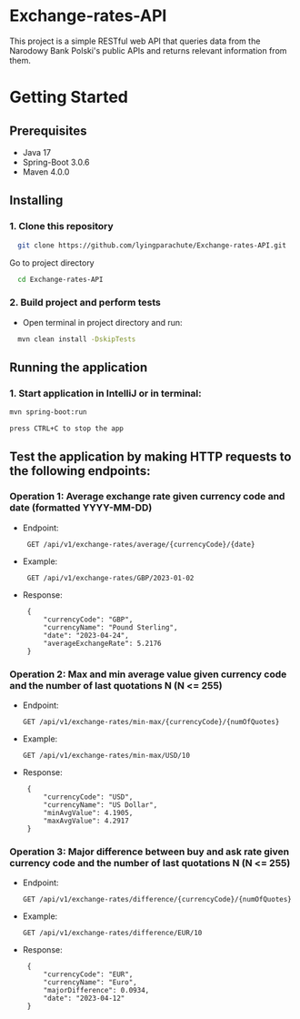 # Exchange-rates-API

This project is a simple RESTful web API that queries data from the Narodowy Bank Polski's public APIs and returns relevant information from them.

# Getting Started
## Prerequisites
* Java 17
* Spring-Boot 3.0.6
* Maven 4.0.0

## Installing
### 1. Clone this repository

```bash
  git clone https://github.com/lyingparachute/Exchange-rates-API.git
```

Go to project directory

```bash
  cd Exchange-rates-API
```

### 2. Build project and perform tests

* Open terminal in project directory and run:
```bash
  mvn clean install -DskipTests
```

## Running the application
### 1. Start application in IntelliJ or in terminal:
```bash
mvn spring-boot:run
```

```
press CTRL+C to stop the app
```

## Test the application by making HTTP requests to the following endpoints:
### Operation 1: Average exchange rate given currency code and date (formatted YYYY-MM-DD)
   * Endpoint:
        
          GET /api/v1/exchange-rates/average/{currencyCode}/{date}
   * Example: 
   
          GET /api/v1/exchange-rates/GBP/2023-01-02
   * Response: 

          { 
              "currencyCode": "GBP",
              "currencyName": "Pound Sterling", 
              "date": "2023-04-24", 
              "averageExchangeRate": 5.2176 
          }
### Operation 2: Max and min average value given currency code and the number of last quotations N (N <= 255)
   * Endpoint: 
   
         GET /api/v1/exchange-rates/min-max/{currencyCode}/{numOfQuotes}
   * Example: 
    
         GET /api/v1/exchange-rates/min-max/USD/10
   * Response: 

          { 
              "currencyCode": "USD",
              "currencyName": "US Dollar", 
              "minAvgValue": 4.1905, 
              "maxAvgValue": 4.2917 
          }
### Operation 3: Major difference between buy and ask rate given currency code and the number of last quotations N (N <= 255)
   * Endpoint: 
   
         GET /api/v1/exchange-rates/difference/{currencyCode}/{numOfQuotes}
   * Example: 
         
         GET /api/v1/exchange-rates/difference/EUR/10
   * Response: 

          { 
              "currencyCode": "EUR",
              "currencyName": "Euro", 
              "majorDifference": 0.0934, 
              "date": "2023-04-12" 
          }